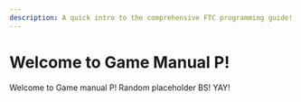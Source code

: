 ```yaml
---
description: A quick intro to the comprehensive FTC programming guide!
---
```


# Welcome to Game Manual P!

Welcome to Game manual P! Random placeholder BS! YAY!
